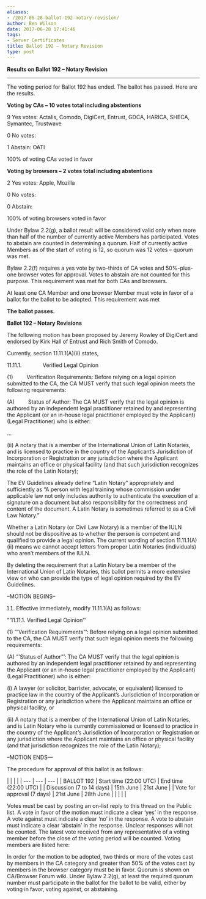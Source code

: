 ```yaml
---
aliases:
- /2017-06-28-ballot-192-notary-revision/
author: Ben Wilson
date: 2017-06-28 17:41:46
tags:
- Server Certificates
title: Ballot 192 – Notary Revision
type: post
---
```


**Results on Ballot 192 – Notary Revision**

****

The voting period for Ballot 192 has ended. The ballot has passed. Here are the results.

**Voting by CAs – 10 votes total including abstentions**

9 Yes votes: Actalis, Comodo, DigiCert, Entrust, GDCA, HARICA, SHECA, Symantec, Trustwave

0 No votes:

1 Abstain: OATI

100% of voting CAs voted in favor

**Voting by browsers – 2 votes total including abstentions**

2 Yes votes: Apple, Mozilla

0 No votes:

0 Abstain:

100% of voting browsers voted in favor

Under Bylaw 2.2(g), a ballot result will be considered valid only when more than half of the number of currently active Members has participated. Votes to abstain are counted in determining a quorum. Half of currently active Members as of the start of voting is 12, so quorum was 12 votes – quorum was met.

Bylaw 2.2(f) requires a yes vote by two-thirds of CA votes and 50%-plus-one browser votes for approval. Votes to abstain are not counted for this purpose. This requirement was met for both CAs and browsers.

At least one CA Member and one browser Member must vote in favor of a ballot for the ballot to be adopted. This requirement was met

**The ballot passes.**

**Ballot 192 – Notary Revisions**

The following motion has been proposed by Jeremy Rowley of DigiCert and endorsed by Kirk Hall of Entrust and Rich Smith of Comodo.

Currently, section 11.11.1(A)(ii) states,

11.11.1.              Verified Legal Opinion

(1)         Verification Requirements: Before relying on a legal opinion submitted to the CA, the CA MUST verify that such legal opinion meets the following requirements:

(A)         Status of Author: The CA MUST verify that the legal opinion is authored by an independent legal practitioner retained by and representing the Applicant (or an in-house legal practitioner employed by the Applicant) (Legal Practitioner) who is either:

…

(ii) A notary that is a member of the International Union of Latin Notaries, and is licensed to practice in the country of the Applicant’s Jurisdiction of Incorporation or Registration or any jurisdiction where the Applicant maintains an office or physical facility (and that such jurisdiction recognizes the role of the Latin Notary);

The EV Guidelines already define “Latin Notary” appropriately and sufficiently as “A person with legal training whose commission under applicable law not only includes authority to authenticate the execution of a signature on a document but also responsibility for the correctness and content of the document. A Latin Notary is sometimes referred to as a Civil Law Notary.”

Whether a Latin Notary (or Civil Law Notary) is a member of the IULN should not be dispositive as to whether the person is competent and qualified to provide a legal opinion. The current wording of section 11.11.1(A)(ii) means we cannot accept letters from proper Latin Notaries (individuals) who aren’t members of the IULN.

By deleting the requirement that a Latin Notary be a member of the International Union of Latin Notaries, this ballot permits a more extensive view on who can provide the type of legal opinion required by the EV Guidelines.

–MOTION BEGINS–

11. Effective immediately, modify 11.11.1(A) as follows:

”’11.11.1. Verified Legal Opinion”’

(1) ”’Verification Requirements”’: Before relying on a legal opinion submitted to the CA, the CA MUST verify that such legal opinion meets the following requirements:

(A) ”’Status of Author”’: The CA MUST verify that the legal opinion is authored by an independent legal practitioner retained by and representing the Applicant (or an in-house legal practitioner employed by the Applicant) (Legal Practitioner) who is either:

(i) A lawyer (or solicitor, barrister, advocate, or equivalent) licensed to practice law in the country of the Applicant’s Jurisdiction of Incorporation or Registration or any jurisdiction where the Applicant maintains an office or physical facility, or

(ii) A notary that is a member of the International Union of Latin Notaries, and is Latin Notary who is currently commissioned or licensed to practice in the country of the Applicant’s Jurisdiction of Incorporation or Registration or any jurisdiction where the Applicant maintains an office or physical facility (and that jurisdiction recognizes the role of the Latin Notary);

–MOTION ENDS—

The procedure for approval of this ballot is as follows:

| | | |
| --- | --- | --- | |
BALLOT 192 |
Start time (22:00 UTC) |
End time (22:00 UTC) | |
Discussion (7 to 14 days) |
15th June |
21st June | |
Vote for approval (7 days) |
21st June |
28th June |
| | | |

Votes must be cast by posting an on-list reply to this thread on the Public list. A vote in favor of the motion must indicate a clear ‘yes’ in the response. A vote against must indicate a clear ‘no’ in the response. A vote to abstain must indicate a clear ‘abstain’ in the response. Unclear responses will not be counted. The latest vote received from any representative of a voting member before the close of the voting period will be counted. Voting members are listed here:

In order for the motion to be adopted, two thirds or more of the votes cast by members in the CA category and greater than 50% of the votes cast by members in the browser category must be in favor. Quorum is shown on CA/Browser Forum wiki. Under Bylaw 2.2(g), at least the required quorum number must participate in the ballot for the ballot to be valid, either by voting in favor, voting against, or abstaining.